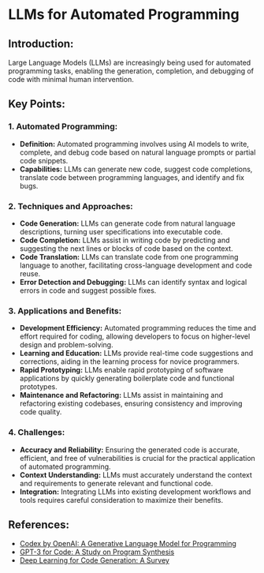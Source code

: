 # LLMs for Automated Programming

## Introduction:
Large Language Models (LLMs) are increasingly being used for automated programming tasks, enabling the generation, completion, and debugging of code with minimal human intervention. 

## Key Points:

### 1. Automated Programming:
- **Definition:** Automated programming involves using AI models to write, complete, and debug code based on natural language prompts or partial code snippets.
- **Capabilities:** LLMs can generate new code, suggest code completions, translate code between programming languages, and identify and fix bugs.

### 2. Techniques and Approaches:
- **Code Generation:** LLMs can generate code from natural language descriptions, turning user specifications into executable code.
- **Code Completion:** LLMs assist in writing code by predicting and suggesting the next lines or blocks of code based on the context.
- **Code Translation:** LLMs can translate code from one programming language to another, facilitating cross-language development and code reuse.
- **Error Detection and Debugging:** LLMs can identify syntax and logical errors in code and suggest possible fixes.

### 3. Applications and Benefits:
- **Development Efficiency:** Automated programming reduces the time and effort required for coding, allowing developers to focus on higher-level design and problem-solving.
- **Learning and Education:** LLMs provide real-time code suggestions and corrections, aiding in the learning process for novice programmers.
- **Rapid Prototyping:** LLMs enable rapid prototyping of software applications by quickly generating boilerplate code and functional prototypes.
- **Maintenance and Refactoring:** LLMs assist in maintaining and refactoring existing codebases, ensuring consistency and improving code quality.

### 4. Challenges:
- **Accuracy and Reliability:** Ensuring the generated code is accurate, efficient, and free of vulnerabilities is crucial for the practical application of automated programming.
- **Context Understanding:** LLMs must accurately understand the context and requirements to generate relevant and functional code.
- **Integration:** Integrating LLMs into existing development workflows and tools requires careful consideration to maximize their benefits.

## References:
- [Codex by OpenAI: A Generative Language Model for Programming](https://openai.com/research/codex)
- [GPT-3 for Code: A Study on Program Synthesis](https://arxiv.org/abs/2107.03374)
- [Deep Learning for Code Generation: A Survey](https://arxiv.org/abs/2009.08366)


